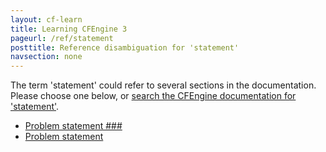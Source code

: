 ```yaml
---
layout: cf-learn
title: Learning CFEngine 3
pageurl: /ref/statement
posttitle: Reference disambiguation for 'statement'
navsection: none
---
```


The term 'statement' could refer to several sections in the documentation. Please choose one below, or
[search the CFEngine documentation for 'statement'](http://docs.cfengine.com/latest/search.html?q=statement).

- [Problem statement \#\#\#](http://docs.cfengine.com/latest/enterprise-cfengine-guide-best-practices.html#problem-statement-###)
- [Problem statement](http://docs.cfengine.com/latest/examples-tutorials-tags.html#problem-statement)

